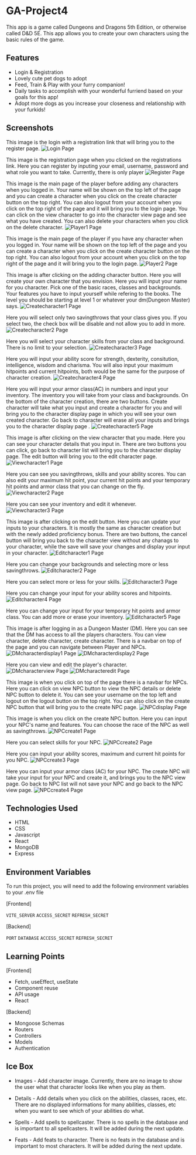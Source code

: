 # GA-Project4

This app is a game called Dungeons and Dragons 5th Edition, or otherwise called D&D 5E. This app allows you to create your own characters using the basic rules of the game.

## Features

- Login & Registration
- Lovely cute pet dogs to adopt
- Feed, Train & Play with your furry companion!
- Daily tasks to accomplish with your wonderful furriend based on your goals for this app!
- Adopt more dogs as you increase your closeness and relationship with your furkids!

## Screenshots

This image is the login with a registration link that will bring you to the register page.
![Login Page](./image/Login.png)

This image is the registration page when you clicked on the registrations link. Here you can register by inputing your email, username, password and what role you want to take. Currently, there is only player
![Register Page](./image/Register.png)

This image is the main page of the player before adding any characters when you logged in. Your name will be shown on the top left of the page and you can create a character when you click on the create character button on the top right. You can also logout from your account when you click on the top right of the page and it will bring you to the login page. You can click on the view character to go into the character view page and see what you have created. You can also delete your characters when you click on the delete character.
![Player1 Page](./image/Player1.png)

This image is the main page of the player if you have any character when you logged in. Your name will be shown on the top left of the page and you can create a character when you click on the create character button on the top right. You can also logout from your account when you click on the top right of the page and it will bring you to the login page.
![Player2 Page](./image/Player2.png)

This image is after clicking on the adding character button. Here you will create your own character that you envision.
Here you will input your name for you character. Pick one of the basic races, classes and backgrounds. Your features you have to input yourself while refering to the books. The level you should be starting at level 1 or whatever your dm(Dungeon Master) says.
![Createcharacter1 Page](./image/Createcharacter1.png)

Here you will select only two savingthrows that your class gives you. If you select two, the check box will be disable and not allow you to add in more.
![Createcharacter2 Page](./image/Createcharacter2.png)

Here you will select your character skills from your class and background. There is no limit to your selection.
![Createcharacter3 Page](./image/Createcharacter3.png)

Here you will input your ability score for strength, dexterity, consitution, intelligence, wisdom and charisma. You will also input your maximum hitpoints and current hitpoints, both would be the same for the purpose of character creation.
![Createcharacter4 Page](./image/Createcharacter4.png)

Here you will input your armor class(AC) in numbers and input your inventory. The inventory you will take from your class and backgrounds. On the bottom of the character creation, there are two buttons. Create character will take what you input and create a character for you and will bring you to the character display page in which you will see your own created character. Go back to character will erase all your inputs and brings you to the character display page .
![Createcharacter5 Page](./image/Createcharacter5.png)

This image is after clicking on the view character that you made. Here you can see your character details that you input in. There are two buttons you can click, go back to character list will bring you to the character display page. The edit button will bring you to the edit character page.
![Viewcharacter1 Page](./image/Viewcharacter1.png)

Here you can see you savingthrows, skills and your ability scores. You can also edit your maximum hit point, your current hit points and your temporary hit points and armor class that you can change on the fly.
![Viewcharacter2 Page](./image/Viewcharacter2.png)

Here you can see your inventory and edit it whenever.
![Viewcharacter3 Page](./image/Viewcharacter3.png)

This image is after clicking on the edit button. Here you can update your inputs to your characters. It is mostly the same as character creation but with the newly added proficiency bonus. There are two buttons, the cancel button will bring you back to the character view without any chanags to your character, while the save will save your changes and display your input in your character.
![Editcharacter1 Page](./image/Editcharacter1.png)

Here you can change your backgrounds and selecting more or less savingthrows.
![Editcharacter2 Page](./image/Editcharacter2.png)

Here you can select more or less for your skills.
![Editcharacter3 Page](./image/Editcharacter3.png)

Here you can change your input for your ability scores and hitpoints.
![Editcharacter4 Page](./image/Editcharacter4.png)

Here you can change your input for your temporary hit points and armor class. You can add more or erase your inventory.
![Editcharacter5 Page](./image/Editcharacter5.png)

This image is after logging in as a Dungeon Master (DM). Here you can see that the DM has access to all the players characters. You can view character, delete character, create character. There is a navbar on top of the page and you can navigate between Player and NPCs.
![DMcharacterdisplay1 Page](./image/DMcharacterdisplay1.png)
![DMcharacterdisplay2 Page](./image/DMcharacterdisplay2.png)

Here you can view and edit the player's character.
![DMcharacterview Page](./image/DMcharacterview.png)
![DMcharacteredit Page](./image/DMcharacteredit.png)

This image is when you click on top of the page there is a navbar for NPCs. Here you can click on view NPC button to view the NPC details or delete NPC button to delete it. You can see your username on the top left and logout on the logout button on the top right. You can also click on the create NPC button that will bring you to the create NPC page.
![NPCdisplay Page](./image/NPCdisplay.png)

This image is when you click on the create NPC button. Here you can input your NPC's name and features. You can choose the race of the NPC as well as savingthrows.
![NPCcreate1 Page](./image/NPCcreate1.png)

Here you can select skills for your NPC.
![NPCcreate2 Page](./image/NPCcreate2.png)

Here you can input your ability scores, maximum and current hit points for you NPC.
![NPCcreate3 Page](./image/NPCcreate3.png)

Here you can input your armor class (AC) for your NPC. The create NPC will take your input for your NPC and create it, and brings you to the NPC view page. Go back to NPC list will not save your NPC and go back to the NPC view page.
![NPCcreate4 Page](./image/NPCcreate4.png)

## Technologies Used

- HTML
- CSS
- Javascript
- React
- MongoDB
- Express

## Environment Variables

To run this project, you will need to add the following environment variables to your .env file

[Frontend]

`VITE_SERVER`
`ACCESS_SECRET`
`REFRESH_SECRET`

[Backend]

`PORT`
`DATABASE`
`ACCESS_SECRET`
`REFRESH_SECRET`

## Learning Points

[Frontend]

- Fetch, useEffect, useState
- Component reuse
- API usage
- React

[Backend]

- Mongoose Schemas
- Routers
- Controllers
- Models
- Authentication

## Ice Box

- Images - Add character image. Currently, there are no image to show the user what that character looks like when you play as them.

- Details - Add details when you click on the abilities, classes, races, etc. There are no displayed informations for many abilities, classes, etc when you want to see which of your abilities do what.

- Spells - Add spells to spellcaster. There is no spells in the database and is important to all spellcasters. It will be added during the next update.

- Feats - Add feats to character. There is no feats in the database and is important to most characters. It will be added during the next update.
